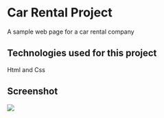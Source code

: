 <h1> Car Rental Project</h1>
 
A sample web page for a car rental company

<h2> Technologies used for this project</h2>

Html and Css

<h2> Screenshot </h2>

![](screen.gif)